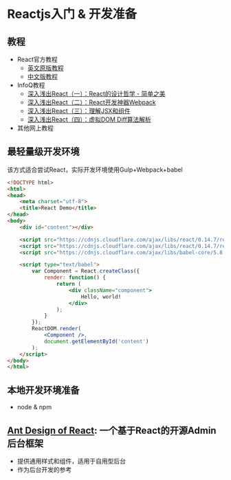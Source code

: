 # Reactjs入门 & 开发准备

## 教程
- React官方教程
    - <a href="http://facebook.github.io/react/docs/tutorial.html" target="_blank">英文原版教程</a>
    - <a href="http://reactjs.cn/react/docs/tutorial.html" target="_blank">中文版教程</a>
- InfoQ教程
    - <a href="http://www.infoq.com/cn/articles/react-art-of-simplity" target="_blank">深入浅出React（一）：React的设计哲学 - 简单之美</a>
    - <a href="http://www.infoq.com/cn/articles/react-and-webpack" target="_blank">深入浅出React（二）：React开发神器Webpack</a>
    - <a href="http://www.infoq.com/cn/articles/react-jsx-and-component" target="_blank">深入浅出React（三）：理解JSX和组件</a>
    - <a href="http://www.infoq.com/cn/articles/react-dom-diff" target="_blank">深入浅出React（四）：虚拟DOM Diff算法解析</a>
- 其他网上教程

## 最轻量级开发环境
该方式适合尝试React，实际开发环境使用Gulp+Webpack+babel
```html
<!DOCTYPE html>
<html>
<head>
    <meta charset="utf-8">
    <title>React Demo</title>
</head>
<body>
    <div id="content"></div>

    <script src="https://cdnjs.cloudflare.com/ajax/libs/react/0.14.7/react.js"></script>
    <script src="https://cdnjs.cloudflare.com/ajax/libs/react/0.14.7/react-dom.js"></script>
    <script src="https://cdnjs.cloudflare.com/ajax/libs/babel-core/5.8.23/browser.min.js"></script>

    <script type="text/babel">
        var Component = React.createClass({
            render: function() {
                return (
                    <div className="component">
                        Hello, world!
                    </div>
                );
            }
        });
        ReactDOM.render(
            <Component />,
            document.getElementById('content')
        );
    </script>
</body>
</html>
```

## 本地开发环境准备
- node & npm

## <a href="http://ant.design/docs/react/introduce" target="_blank">Ant Design of React</a>: 一个基于React的开源Admin后台框架
- 提供通用样式和组件，适用于自用型后台
- 作为后台开发的参考


